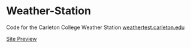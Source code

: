 # Weather-Station

Code for the Carleton College Weather Station
<a href="http://weathertest.carleton.edu/index.php"> weathertest.carleton.edu </a>





[Site Preview](https://www.youtube.com/watch?v=xpv3WDESVF0&feature=youtu.be)
